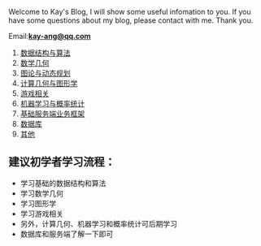 
Welcome to Kay's Blog, I will show some useful infomation to you.
If you have some questions about my blog, please contact with me.
Thank you.

Email:**kay-ang@qq.com**

1. [数据结构与算法](datastructures/index.md)
2. [数学几何](math/index.md)
3. [图论与动态规划](graph/index.md)
4. [计算几何与图形学](cg/index.md)
5. [游戏相关](game/index.md)
6. [机器学习与概率统计](machine_learning/index.md)
7. [基础服务端业务框架](server/index.md)
8. [数据库](database/index.md)
9. [其他](other/index.md)

## 建议初学者学习流程：

* 学习基础的数据结构和算法
* 学习数学几何
* 学习图形学
* 学习游戏相关
* 另外，计算几何、机器学习和概率统计可后期学习
* 数据库和服务端了解一下即可
